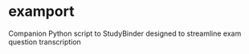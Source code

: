 # examport
Companion Python script to StudyBinder designed to streamline exam question transcription
